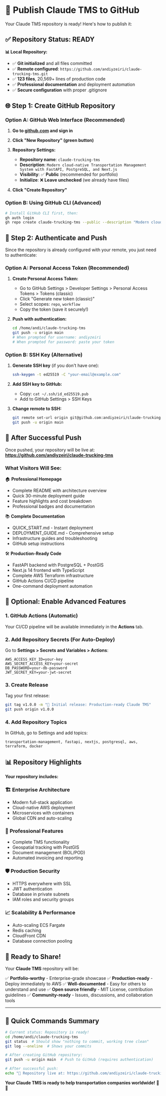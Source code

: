 # 🚀 Publish Claude TMS to GitHub

Your Claude TMS repository is ready! Here's how to publish it:

## ✅ Repository Status: READY

**📊 Local Repository:**
- ✅ **Git initialized** and all files committed
- ✅ **Remote configured**: `https://github.com/andiyzeiri/claude-trucking-tms.git`
- ✅ **123 files**, 20,569+ lines of production code
- ✅ **Professional documentation** and deployment automation
- ✅ **Secure configuration** with proper .gitignore

## 🌐 Step 1: Create GitHub Repository

### Option A: GitHub Web Interface (Recommended)

1. **Go to [github.com](https://github.com) and sign in**

2. **Click "New Repository" (green button)**

3. **Repository Settings:**
   - **Repository name**: `claude-trucking-tms`
   - **Description**: `Modern cloud-native Transportation Management System with FastAPI, PostgreSQL, and Next.js`
   - **Visibility**: ✅ **Public** (recommended for portfolio)
   - **Initialize**: ❌ **Leave unchecked** (we already have files)

4. **Click "Create Repository"**

### Option B: Using GitHub CLI (Advanced)

```bash
# Install GitHub CLI first, then:
gh auth login
gh repo create claude-trucking-tms --public --description "Modern cloud-native Transportation Management System"
```

## 🔐 Step 2: Authenticate and Push

Since the repository is already configured with your remote, you just need to authenticate:

### Option A: Personal Access Token (Recommended)

1. **Create Personal Access Token:**
   - Go to GitHub Settings > Developer Settings > Personal Access Tokens > Tokens (classic)
   - Click "Generate new token (classic)"
   - Select scopes: `repo`, `workflow`
   - Copy the token (save it securely!)

2. **Push with authentication:**
   ```bash
   cd /home/andi/claude-trucking-tms
   git push -u origin main
   # When prompted for username: andiyzeiri
   # When prompted for password: paste your token
   ```

### Option B: SSH Key (Alternative)

1. **Generate SSH key** (if you don't have one):
   ```bash
   ssh-keygen -t ed25519 -C "your-email@example.com"
   ```

2. **Add SSH key to GitHub:**
   - Copy: `cat ~/.ssh/id_ed25519.pub`
   - Add to GitHub Settings > SSH Keys

3. **Change remote to SSH:**
   ```bash
   git remote set-url origin git@github.com:andiyzeiri/claude-trucking-tms.git
   git push -u origin main
   ```

## 🎉 After Successful Push

Once pushed, your repository will be live at:
**https://github.com/andiyzeiri/claude-trucking-tms**

### What Visitors Will See:

🏠 **Professional Homepage**
- Complete README with architecture overview
- Quick 30-minute deployment guide
- Feature highlights and cost breakdown
- Professional badges and documentation

📚 **Complete Documentation**
- QUICK_START.md - Instant deployment
- DEPLOYMENT_GUIDE.md - Comprehensive setup
- Infrastructure guides and troubleshooting
- GitHub setup instructions

🛠️ **Production-Ready Code**
- FastAPI backend with PostgreSQL + PostGIS
- Next.js 14 frontend with TypeScript
- Complete AWS Terraform infrastructure
- GitHub Actions CI/CD pipeline
- One-command deployment automation

## 🚀 Optional: Enable Advanced Features

### 1. GitHub Actions (Automatic)
Your CI/CD pipeline will be available immediately in the **Actions** tab.

### 2. Add Repository Secrets (For Auto-Deploy)
Go to **Settings > Secrets and Variables > Actions**:

```
AWS_ACCESS_KEY_ID=your-key
AWS_SECRET_ACCESS_KEY=your-secret
DB_PASSWORD=your-db-password
JWT_SECRET_KEY=your-jwt-secret
```

### 3. Create Release
Tag your first release:
```bash
git tag v1.0.0 -m "🚀 Initial release: Production-ready Claude TMS"
git push origin v1.0.0
```

### 4. Add Repository Topics
In GitHub, go to Settings and add topics:
```
transportation-management, fastapi, nextjs, postgresql, aws, terraform, docker
```

## 📊 Repository Highlights

**Your repository includes:**

### 🏗️ **Enterprise Architecture**
- Modern full-stack application
- Cloud-native AWS deployment
- Microservices with containers
- Global CDN and auto-scaling

### 💼 **Professional Features**
- Complete TMS functionality
- Geospatial tracking with PostGIS
- Document management (BOL/POD)
- Automated invoicing and reporting

### 🛡️ **Production Security**
- HTTPS everywhere with SSL
- JWT authentication
- Database in private subnets
- IAM roles and security groups

### 📈 **Scalability & Performance**
- Auto-scaling ECS Fargate
- Redis caching
- CloudFront CDN
- Database connection pooling

## 🌟 Ready to Share!

Your **Claude TMS** repository will be:

✅ **Portfolio-worthy** - Enterprise-grade showcase
✅ **Production-ready** - Deploy immediately to AWS
✅ **Well-documented** - Easy for others to understand and use
✅ **Open source friendly** - MIT License, contribution guidelines
✅ **Community-ready** - Issues, discussions, and collaboration tools

---

## 🎯 Quick Commands Summary

```bash
# Current status: Repository is ready!
cd /home/andi/claude-trucking-tms
git status  # Should show "nothing to commit, working tree clean"
git log --oneline  # Shows your commits

# After creating GitHub repository:
git push -u origin main  # Push to GitHub (requires authentication)

# After successful push:
echo "🎉 Repository live at: https://github.com/andiyzeiri/claude-trucking-tms"
```

**Your Claude TMS is ready to help transportation companies worldwide!** 🚛✨